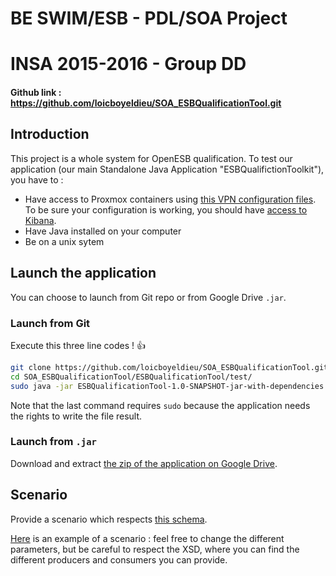 # BE SWIM/ESB - PDL/SOA Project  
# INSA 2015-2016 - Group DD 

#### Github link : https://github.com/loicboyeldieu/SOA_ESBQualificationTool.git

## Introduction 

This project is a whole system for OpenESB qualification. To test our application (our main Standalone Java Application "ESBQualifictionToolkit"), you have to : 

 * Have access to Proxmox containers using [this VPN configuration files](https://drive.google.com/open?id=0BwTbFUDK0EzsOFVueUlzZDJ6Vmc). To be sure your configuration is working, you should have [access to Kibana](http://192.168.0.103:5601/).  
 * Have Java installed on your computer
 * Be on a unix sytem

## Launch the application 

You can choose to launch from Git repo or from Google Drive ````.jar````.

### Launch from Git

Execute this three line codes ! :+1:

```sh
git clone https://github.com/loicboyeldieu/SOA_ESBQualificationTool.git
cd SOA_ESBQualificationTool/ESBQualificationTool/test/
sudo java -jar ESBQualificationTool-1.0-SNAPSHOT-jar-with-dependencies.jar 
```

Note that the last command requires ```sudo``` because the application needs the rights to write the file result.  

### Launch from ```.jar```

Download and extract [the zip of the application on Google Drive](https://drive.google.com/open?id=0BwTbFUDK0EzsOFVueUlzZDJ6Vmc).

## Scenario 

Provide a scenario which respects [this schema](https://github.com/loicboyeldieu/SOA_ESBQualificationTool/blob/master/ESBQualificationToolJAXBHandler/src/com/esbqualificationtool/xmlHelper/ScenarioSchema.xsd).


[Here](https://drive.google.com/open?id=0BwTbFUDK0EzsOFVueUlzZDJ6Vmc) is an example of a scenario : feel free to change the different parameters, but be careful to respect the XSD, where you can find the different producers and consumers you can provide. 

